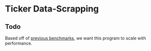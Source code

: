 # Ticker Data-Scrapping


## Todo
Based off of [previous benchmarks](https://edmundmartin.com/beautiful-soup-vs-lxml-speed/), we want this program to scale with performance.
